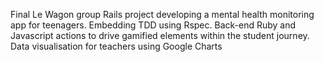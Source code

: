 Final Le Wagon group Rails project developing a mental health monitoring app for teenagers. Embedding TDD using Rspec. Back-end Ruby and Javascript actions to drive gamified elements within the student journey. Data visualisation for teachers using Google Charts
